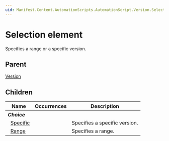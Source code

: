 ```yaml
---
uid: Manifest.Content.AutomationScripts.AutomationScript.Version.Selection
---
```


# Selection element

Specifies a range or a specific version.

## Parent

[Version](xref:Manifest.Content.AutomationScripts.AutomationScript.Version)

## Children

|Name|Occurrences|Description|
|--- |--- |--- |
|***Choice***|||
|&nbsp;&nbsp;[Specific](xref:Manifest.Content.AutomationScripts.AutomationScript.Version.Selection.Specific)||Specifies a specific version.|
|&nbsp;&nbsp;[Range](xref:Manifest.Content.AutomationScripts.AutomationScript.Version.Selection.Range)||Specifies a range.|
